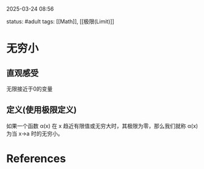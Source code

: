 2025-03-24    08:56

status: #adult 
tags: [[Math]], [[极限(Limit)]]


# 无穷小

## 直观感受

无限接近于0的变量

## 定义(使用极限定义)

如果一个函数 α(x) 在 x 趋近有限值或无穷大时，其极限为零，那么我们就称 α(x) 为当 x→a 时的无穷小。

# References
